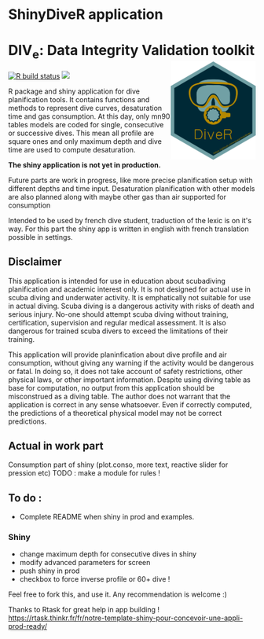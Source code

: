 # ShinyDiveR application

# DIV<sub>e</sub>: Data Integrity Validation toolkit <img src="https://raw.githubusercontent.com/gowachin/DiveR/master/inst/images/DiveR_hex.png" alt="logo" align="right" height=200px/>

<!-- badges: start -->

<!-- [![](https://img.shields.io/github/languages/code-size/villegar/dive.svg)](https://github.com/villegar/dive) -->

[![R build
status](https://github.com/villegar/dive/workflows/R-CMD-check/badge.svg)](https://github.com/villegar/dive/actions)
[![](https://img.shields.io/badge/devel%20version-0.0.1-blue.svg)](https://github.com/villegar/dive)
<!-- badges: end -->

R package and shiny application for dive planification tools. It contains functions and methods to represent dive curves, desaturation time and gas consumption. At this day, only mn90 tables models are coded for single, consecutive or successive dives. This mean all profile are square ones and only maximum depth and dive time are used to compute desaturation.

**The shiny application is not yet in production.**

Future parts are work in progress, like more precise planification setup with different depths and time input. Desaturation planification with other models are also planned along with maybe other gas than air supported for consumption

Intended to be used by french dive student, traduction of the lexic is on it's way. For this part the shiny app is written in english with french translation possible in settings.

<!--
## Installation

This package can be installed with the devtools package or by cloning this repository.

## Usage

### Planning a single dive

Apart from default/advanced settings, a dive can be resumed by it's maximum depth and duration. For example, here is the default dive for this pacakge, a maximum depth at 20 meters for 40 minutes. Note here that despite going underwater at an altitude of -20, we use positive numeric values.

dive(20,40)

### Planning a second dive

A second dive depends heavily on the first one as the desaturation is not perfect and residual azote will impact the second saturation. 
-->

## Disclaimer 
This application is intended for use in education about scubadiving planification and academic interest only. It is not designed for actual use in scuba diving and underwater activity. It is emphatically not suitable for use in actual diving. Scuba diving is a dangerous activity with risks of death and serious injury. No-one should attempt scuba diving without training, certification, supervision and regular medical assessment. It is also dangerous for trained scuba divers to exceed the limitations of their training. 

This application will provide planinfication about dive profile and air consumption, without giving any warning if the activity would be dangerous or fatal. In doing so, it does not take account of safety restrictions, other physical laws, or other important information. 
Despite using diving table as base for computation, no output from this application should be misconstrued as a diving table. The author does not warrant that the application is correct in any sense whatsoever. Even if correctly computed, the predictions of a theoretical physical model may not be correct predictions.


## Actual in work part

Consumption part of shiny (plot.conso, more text, reactive slider for pression etc)
TODO : make a module for rules !

## To do : 

- Complete README when shiny in prod and examples.

### Shiny 
- change maximum depth for consecutive dives in shiny
- modify advanced parameters for screen
- push shiny in prod
- checkbox to force inverse profile or 60+ dive !

Feel free to fork this, and use it. Any recommendation is welcome :) 

Thanks to Rtask for great help in app building ! https://rtask.thinkr.fr/fr/notre-template-shiny-pour-concevoir-une-appli-prod-ready/
